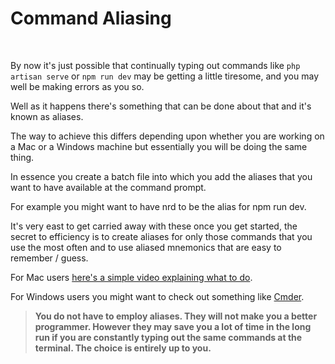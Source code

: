 # Command Aliasing

<br>

By now it's just possible that continually typing out commands like `php artisan serve` or `npm run dev` may be getting a little tiresome, and you may well be making errors as you so.

Well as it happens there's something that can be done about that and it's known as aliases.

The way to achieve this differs depending upon whether you are working on a Mac or a Windows machine but essentially you will be doing the same thing.

In essence you create a batch file into which you add the aliases that you want to have available at the command prompt.

For example you might want to have nrd to be the alias for npm run dev.

It's very east to get carried away with these once you get started, the secret to efficiency is to create aliases for only those commands that you use the most often and to use aliased mnemonics that are easy to remember / guess.

For Mac users [here's a simple video explaining what to do](https://www.youtube.com/watch?v=iOGqms6BizE).

For Windows users you might want to check out something like [Cmder](https://cmder.app/).

> <strong>You do not have to employ aliases. They will not make you a better programmer. However they may save you a lot of time in the long run if you are constantly typing out the same commands at the terminal. The choice is entirely up to you. </strong>
